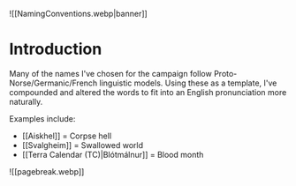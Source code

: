 ![[NamingConventions.webp|banner]]

# Introduction
Many of the names I've chosen for the campaign follow Proto-Norse/Germanic/French linguistic models. Using these as a template, I've compounded and altered the words to fit into an English pronunciation more naturally.

Examples include:
- [[Aiskhel]] = Corpse hell
- [[Svalgheim]] = Swallowed world
- [[Terra Calendar (TC)|Blótmálnur]] = Blood month

![[pagebreak.webp]]